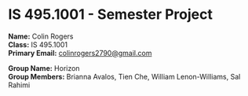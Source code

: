 # IS 495.1001 - Semester Project  
**Name:** Colin Rogers  
**Class:** IS 495.1001    
**Primary Email:** colinrogers2790@gmail.com

**Group Name:** Horizon  
**Group Members:** Brianna Avalos, Tien Che, William Lenon-Williams, Sal Rahimi
